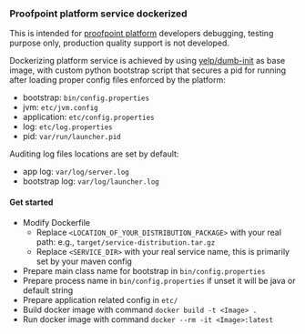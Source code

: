 ### Proofpoint platform service dockerized 

This is intended for [proofpoint platform](https://github.com/proofpoint/platform) developers debugging, testing purpose only, production quality support is not developed.

Dockerizing platform service is achieved by using [yelp/dumb-init](https://github.com/Yelp/dumb-init) as base image, with custom python bootstrap script that secures a pid for running after loading proper config files enforced by the platform:
- bootstrap: `bin/config.properties`
- jvm: `etc/jvm.config`
- application: `etc/config.properties`
- log: `etc/log.properties` 
- pid: `var/run/launcher.pid`

Auditing log files locations are set by default:
- app log: `var/log/server.log`
- bootstrap log: `var/log/launcher.log`


#### Get started
- Modify Dockerfile
    - Replace `<LOCATION_OF_YOUR_DISTRIBUTION_PACKAGE>` with your real path: e.g., `target/service-distribution.tar.gz`
    - Replace `<SERVICE_DIR>` with your real service name, this is primarily set by your maven config
- Prepare main class name for bootstrap in `bin/config.properties`
- Prepare process name in `bin/config.properties` if unset it will be java or default string
- Prepare application related config in `etc/`
- Build docker image with command `docker build -t <Image> .`
- Run docker image with command `docker --rm -it <Image>:latest`


